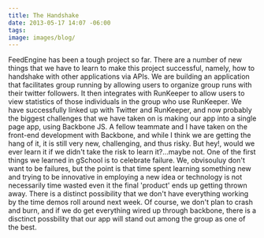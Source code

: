 ```yaml
---
title: The Handshake
date: 2013-05-17 14:07 -06:00
tags:
image: images/blog/
---
```


FeedEngine has been a tough project so far.  There are a number of new things that we have to learn to make this project successful, namely, how to handshake with other applications via APIs.  We are building an application that facilitates group running by allowing users to organize group runs with their twitter followers.  It then integrates with RunKeeper to allow users to view statistics of those individuals in the group who use RunKeeper.  We have successfully linked up with Twitter and RunKeeper, and now probably the biggest challenges that we have taken on is making our app into a single page app, using Backbone JS.  A fellow teammate and I have taken on the front-end development with Backbone, and while I think we are getting the hang of it, it is still very new, challenging, and thus risky.  But hey!, would we ever learn it if we didn't take the risk to learn it?...maybe not.  One of the first things we learned in gSchool is to celebrate failure.  We, obvisouluy don't want to be failures, but the point is that time spent learning something new and trying to be innovative in employing a new idea or technology is not necessarily time wasted even it the final 'product' ends up getting thrown away. There is a distinct possibility that we don't have everything working by the time demos roll around next week.  Of course, we don't plan to crash and burn, and if we do get everything wired up through backbone, there is a disctinct possbility that our app will stand out among the group as one of the best.
